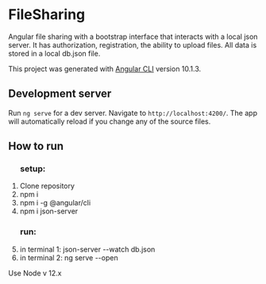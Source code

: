 # FileSharing
<p>Angular file sharing with a bootstrap interface that interacts with a local json server. It has authorization, registration, the ability to upload files. All data is stored in a local db.json file.</p>

This project was generated with [Angular CLI](https://github.com/angular/angular-cli) version 10.1.3.

## Development server

Run `ng serve` for a dev server. Navigate to `http://localhost:4200/`. The app will automatically reload if you change any of the source files.

## How to run

<ol>
  <h3>setup:</h3>
  <li>Clone repository</li>
  <li>npm i</li>
  <li>npm i -g @angular/cli</li>
  <li>npm i json-server</li>
  <h3>run:</h3>
  <li>in terminal 1: json-server --watch db.json</li>
  <li>in terminal 2: ng serve --open</li>
</ol>

Use Node v 12.x
